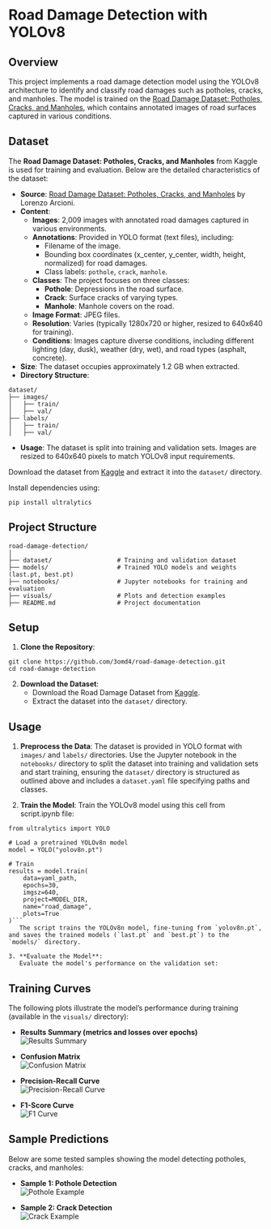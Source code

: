 # Road Damage Detection with YOLOv8

## Overview
This project implements a road damage detection model using the YOLOv8 architecture to identify and classify road damages such as potholes, cracks, and manholes. The model is trained on the [Road Damage Dataset: Potholes, Cracks, and Manholes](https://www.kaggle.com/datasets/lorenzoarcioni/road-damage-dataset-potholes-cracks-and-manholes), which contains annotated images of road surfaces captured in various conditions.

## Dataset
The **Road Damage Dataset: Potholes, Cracks, and Manholes** from Kaggle is used for training and evaluation. Below are the detailed characteristics of the dataset:

- **Source**: [Road Damage Dataset: Potholes, Cracks, and Manholes](https://www.kaggle.com/datasets/lorenzoarcioni/road-damage-dataset-potholes-cracks-and-manholes) by Lorenzo Arcioni.
- **Content**:
  - **Images**: 2,009 images with annotated road damages captured in various environments.
  - **Annotations**: Provided in YOLO format (text files), including:
    - Filename of the image.
    - Bounding box coordinates (x_center, y_center, width, height, normalized) for road damages.
    - Class labels: `pothole`, `crack`, `manhole`.
  - **Classes**: The project focuses on three classes:
    - **Pothole**: Depressions in the road surface.
    - **Crack**: Surface cracks of varying types.
    - **Manhole**: Manhole covers on the road.
  - **Image Format**: JPEG files.
  - **Resolution**: Varies (typically 1280x720 or higher, resized to 640x640 for training).
  - **Conditions**: Images capture diverse conditions, including different lighting (day, dusk), weather (dry, wet), and road types (asphalt, concrete).
- **Size**: The dataset occupies approximately 1.2 GB when extracted.
- **Directory Structure**:
```
dataset/
├── images/
│   ├── train/
│   ├── val/
├── labels/
│   ├── train/
│   ├── val/
```
- **Usage**: The dataset is split into training and validation sets. Images are resized to 640x640 pixels to match YOLOv8 input requirements.

Download the dataset from [Kaggle](https://www.kaggle.com/datasets/lorenzoarcioni/road-damage-dataset-potholes-cracks-and-manholes) and extract it into the `dataset/` directory.

Install dependencies using:
```
pip install ultralytics
```

## Project Structure
```
road-damage-detection/
│
├── dataset/                  # Training and validation dataset
├── models/                   # Trained YOLO models and weights (last.pt, best.pt)
├── notebooks/                # Jupyter notebooks for training and evaluation
├── visuals/                  # Plots and detection examples
├── README.md                 # Project documentation
```

## Setup
1. **Clone the Repository**:
```
git clone https://github.com/3omd4/road-damage-detection.git
cd road-damage-detection
```

2. **Download the Dataset**:
   - Download the Road Damage Dataset from [Kaggle](https://www.kaggle.com/datasets/lorenzoarcioni/road-damage-dataset-potholes-cracks-and-manholes).
   - Extract the dataset into the `dataset/` directory.

## Usage
1. **Preprocess the Data**:
The dataset is provided in YOLO format with `images/` and `labels/` directories. Use the Jupyter notebook in the `notebooks/` directory to split the dataset into training and validation sets and start training, ensuring the `dataset/` directory is structured as outlined above and includes a `dataset.yaml` file specifying paths and classes.

3. **Train the Model**:
   Train the YOLOv8 model using this cell from script.ipynb file:
```
from ultralytics import YOLO

# Load a pretrained YOLOv8n model
model = YOLO("yolov8n.pt")

# Train
results = model.train(
    data=yaml_path,
    epochs=30,
    imgsz=640,
    project=MODEL_DIR,
    name="road_damage",
    plots=True
)```
   The script trains the YOLOv8n model, fine-tuning from `yolov8n.pt`, and saves the trained models (`last.pt` and `best.pt`) to the `models/` directory.

3. **Evaluate the Model**:
   Evaluate the model's performance on the validation set:
```
## Training Curves
The following plots illustrate the model’s performance during training (available in the `visuals/` directory):

- **Results Summary (metrics and losses over epochs)**  
  ![Results Summary](visuals/results.png)

- **Confusion Matrix**  
  ![Confusion Matrix](visuals/confusion_matrix.png)

- **Precision-Recall Curve**  
  ![Precision-Recall Curve](visuals/BoxPR_curve.png)

- **F1-Score Curve**  
  ![F1 Curve](visuals/BoxF1_curve.png)

## Sample Predictions
Below are some tested samples showing the model detecting potholes, cracks, and manholes:

- **Sample 1: Pothole Detection**  
  ![Pothole Example](visuals/output1.png)

- **Sample 2: Crack Detection**  
  ![Crack Example](visuals/output.png)

